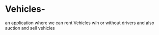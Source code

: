 # Vehicles-
an application where we can rent Vehicles wih or without drivers and also auction and sell vehicles
